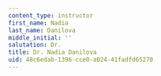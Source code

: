 ```yaml
---
content_type: instructor
first_name: Nadia
last_name: Danilova
middle_initial: ''
salutation: Dr.
title: Dr. Nadia Danilova
uid: 48c6edab-1396-cce0-a024-41fadfd65270
---
```


